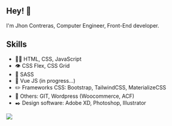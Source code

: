 

## Hey! 👋
I'm Jhon Contreras, Computer Engineer, Front-End developer.


## Skills
- 👨‍💻 HTML, CSS, JavaScript  
- 👁️ CSS Flex, CSS Grid
- 🔖 SASS
- 🚀 Vue JS (in progress...)
- ✏️ Frameworks CSS: Bootstrap, TailwindCSS, MaterializeCSS 
- 🎯 Others: GIT, Wordpress (Woocommerce, ACF)
- ✒️ Design software: Adobe XD, Photoshop, Illustrator


<a href="https://www.linkedin.com/in/jhoncontrerassoto/">
  <img src="https://img.shields.io/badge/LinkedIn-0077B5?style=for-the-badge&logo=linkedin&logoColor=white" >
</a>


